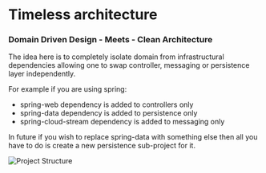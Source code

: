# Timeless architecture 
### Domain Driven Design - Meets - Clean Architecture

The idea here is to completely isolate domain from infrastructural dependencies allowing one to swap controller, messaging or persistence layer independently.

For example if you are using spring:
- spring-web dependency is added to controllers only
- spring-data dependency is added to persistence only
- spring-cloud-stream dependency is added to messaging only
    
In future if you wish to replace spring-data with something else then all you have to do is create a new persistence sub-project for it.     

![Project Structure](https://raw.githubusercontent.com/sharmapankaj2512/timeless-architecture/master/project-structure.png) 
